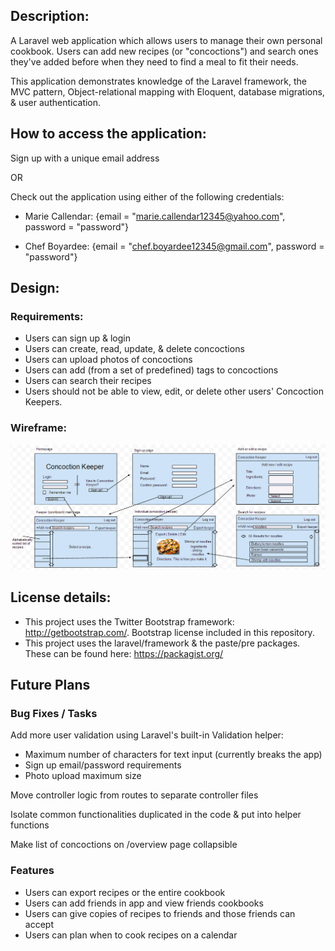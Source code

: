 ## Description:
A Laravel web application which allows users to manage their own personal cookbook.  Users can add new recipes (or "concoctions") and search ones they've added before when they need to find a meal to fit their needs.  

This application demonstrates knowledge of the Laravel framework, the MVC pattern, Object-relational mapping with Eloquent, database migrations, & user authentication.

## How to access the application:
Sign up with a unique email address

OR 

Check out the application using either of the following credentials:

* Marie Callendar: {email = "marie.callendar12345@yahoo.com", password = "password"}

* Chef Boyardee: {email = "chef.boyardee12345@gmail.com", password = "password"}

## Design:

### Requirements:

* Users can sign up & login
* Users can create, read, update, & delete concoctions
* Users can upload photos of concoctions
* Users can add (from a set of predefined) tags to concoctions
* Users can search their recipes
* Users should not be able to view, edit, or delete other users' Concoction Keepers.

### Wireframe:
![](https://github.com/lmfilman/dwa15-p4/blob/master/design_wireframe.png)

## License details:
* This project uses the Twitter Bootstrap framework: http://getbootstrap.com/.  Bootstrap license included in this repository.
* This project uses the laravel/framework & the paste/pre packages.  These can be found here: https://packagist.org/

## Future Plans
### Bug Fixes / Tasks
Add more user validation using Laravel's built-in Validation helper:
* Maximum number of characters for text input (currently breaks the app)
* Sign up email/password requirements
* Photo upload maximum size

Move controller logic from routes to separate controller files

Isolate common functionalities duplicated in the code & put into helper functions

Make list of concoctions on /overview page collapsible

### Features
* Users can export recipes or the entire cookbook
* Users can add friends in app and view friends cookbooks
* Users can give copies of recipes to friends and those friends can accept
* Users can plan when to cook recipes on a calendar

